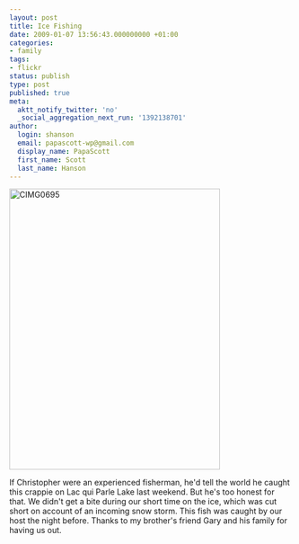 ```yaml
---
layout: post
title: Ice Fishing
date: 2009-01-07 13:56:43.000000000 +01:00
categories:
- family
tags:
- flickr
status: publish
type: post
published: true
meta:
  aktt_notify_twitter: 'no'
  _social_aggregation_next_run: '1392138701'
author:
  login: shanson
  email: papascott-wp@gmail.com
  display_name: PapaScott
  first_name: Scott
  last_name: Hanson
---
```

<p><a href="http://www.flickr.com/photos/51035717986@N01/3177039314" title="View 'CIMG0695' on Flickr.com"><img src="http://farm4.static.flickr.com/3350/3177039314_27c588f6a5.jpg" alt="CIMG0695" border="0" width="375" height="500" /></a></p>
<p>If&nbsp;Christopher were an experienced fisherman, he'd tell the world he caught this crappie on Lac qui Parle Lake last weekend. But he's too honest for that. We didn't get a bite during our short time on the ice, which was cut short on account of an incoming snow storm. This fish was caught by our host the night before. Thanks to my brother's friend Gary and his family for having us out.</p>
